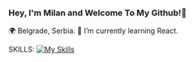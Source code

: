 ### Hey, I'm Milan and Welcome To My Github!👋

🌍 Belgrade, Serbia.
🌱 I’m currently learning React.

SKILLS:
[![My Skills](https://skillicons.dev/icons?i=js,react,firebase,html,css,sass,tailwind,ps,ai,figma)](https://skillicons.dev)

<!--
**paun03/paun03** is a ✨ _special_ ✨ repository because its `README.md` (this file) appears on your GitHub profile.

Here are some ideas to get you started:

- 🔭 I’m currently working on ...
- 🌱 I’m currently learning ...
- 👯 I’m looking to collaborate on ...
- 🤔 I’m looking for help with ...
- 💬 Ask me about ...
- 📫 How to reach me: ...
- 😄 Pronouns: ...
- ⚡ Fun fact: ...
-->
